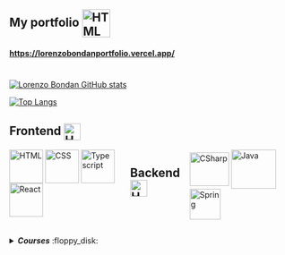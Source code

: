 ## My portfolio <img align="center" alt="HTML" heigth="40" width="50" src="https://cdn-icons-png.flaticon.com/128/10039/10039841.png">
#### https://lorenzobondanportfolio.vercel.app/
#
[![Lorenzo Bondan GitHub stats](https://github-readme-stats.vercel.app/api?username=LorenzoBondan&show_icons=true&theme=blue-green)](https://github.com/anuraghazra/github-readme-stats)

[![Top Langs](https://github-readme-stats.vercel.app/api/top-langs/?username=LorenzoBondan&layout=compact&show_icons=true&theme=blue-green)](https://github.com/anuraghazra/github-readme-stats)

## Frontend <img align="center" alt="HTML" heigth="20" width="30" src="https://cdn-icons-png.flaticon.com/128/6929/6929585.png">
<div style="display: flex" style="flex-direction: row">
<div style="display: inline_block">
    <img align="center" alt="HTML" heigth="50" width="60" src="https://cdn.jsdelivr.net/gh/devicons/devicon/icons/html5/html5-original.svg">
    <img align="center" alt="CSS" heigth="50" width="60" src="https://cdn.jsdelivr.net/gh/devicons/devicon/icons/css3/css3-original.svg">
    <img align="center" alt="Typescript" heigth="50" width="60" src="https://cdn.jsdelivr.net/gh/devicons/devicon/icons/typescript/typescript-original.svg">
    <img align="center" alt="React" heigth="50" width="60" src="https://cdn.jsdelivr.net/gh/devicons/devicon/icons/react/react-original.svg">
</div><br/>

## Backend <img align="center" alt="HTML" heigth="20" width="30" src="https://cdn-icons-png.flaticon.com/128/4674/4674889.png">
<div style="display: inline_block">
    <img align="center" alt="CSharp" height="60" width="70" src="https://cdn.jsdelivr.net/gh/devicons/devicon/icons/csharp/csharp-original.svg">
    <img align="center" alt="Java" height="70" width="80" src="https://cdn.jsdelivr.net/gh/devicons/devicon/icons/java/java-original.svg">
    <img align="center" alt="Spring" heigth="45" width="55" src="https://cdn.jsdelivr.net/gh/devicons/devicon/icons/spring/spring-original.svg">
</div>
</div>

##

<details title="Courses">
    <summary align="left"><strong><i>Courses</i></strong> :floppy_disk:</summary>
    <br />
    <!-- Courses -->
    <table border=1 title="Courses">
        <tr>
            <th colspan="4" align="center">Courses</th>
        </tr>
        <tr>
            <th>Name</th>
            <th>Languages</th>
        </tr>
      <!-- JAVA -->
        <tr>
            <td><a title="Java Spring Bootcamp">Java Spring Bootcamp</a></td>
            <td align="left">
                <a href="#"><img src="https://img.shields.io/badge/Java-ED8B00?style=for-the-badge&logo=java&logoColor=white" title="Java"></a>
                <a href="#"><img src="https://img.shields.io/badge/Spring-6DB33F?style=for-the-badge&logo=spring&logoColor=white" title="Spring"></a>
            </td>
        </tr>
        <!-- REACT -->
        <tr>
            <td><a title="React Bootcamp">React Bootcamp</a></td>
            <td align="left">
                <a href="#"><img src="https://img.shields.io/badge/typescript-%23007ACC.svg?style=for-the-badge&logo=typescript&logoColor=white" title="Typescript"></a>
                <a href="#"><img src="https://img.shields.io/badge/React-20232A?style=for-the-badge&logo=react&logoColor=61DAFB" title="React"></a>
            </td>
        </tr>
        <!-- Java -->
        <tr>
            <td><a title="Java COMPLETO Programação Orientada a Objetos">Java COMPLETO Programação Orientada a Objetos</a></td>
            <td align="left"><a href="#"><img src="https://img.shields.io/badge/Java-ED8B00?style=for-the-badge&logo=java&logoColor=white" title="Java"></a></td>
        </tr>
        <!-- C# -->
        <tr>
            <td><a title="C# COMPLETO Programação Orientada a Objetos">C# COMPLETO Programação Orientada a Objetos</a></td>
            <td align="left"><a href="#"><img src="https://img.shields.io/badge/c%23-%23239120.svg?style=for-the-badge&logo=c-sharp&logoColor=white" title="C#"></a></td>
        </tr>
        <!-- C# -->
        <!-- C# -->
        <tr>
            <td><a title="C# Completo e Profissional">C# Completo e Profissional</a></td>
            <td align="left"><a href="#"><img src="https://img.shields.io/badge/c%23-%23239120.svg?style=for-the-badge&logo=c-sharp&logoColor=white" title="C#"></a></td>
        </tr>

</details>

